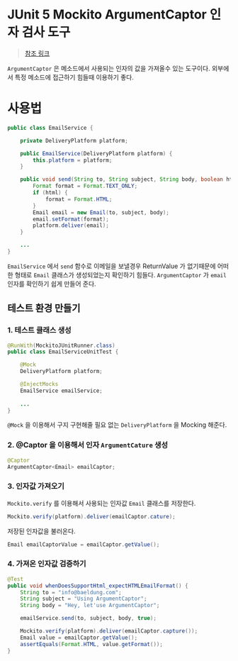 # JUnit 5 Mockito ArgumentCaptor 인자 검사 도구 

> [참조 링크](https://www.baeldung.com/mockito-argumentcaptor)

`ArgumentCaptor` 은 메소드에서 사용되는 인자의 값을 가져올수 있는 도구이다. 외부에서 특정 메소드에 접근하기 힘들때 이용하기 좋다.



# 사용법

```java
public class EmailService {

    private DeliveryPlatform platform;

    public EmailService(DeliveryPlatform platform) {
        this.platform = platform;
    }

    public void send(String to, String subject, String body, boolean html) {
        Format format = Format.TEXT_ONLY;
        if (html) {
            format = Format.HTML;
        }
        Email email = new Email(to, subject, body);
        email.setFormat(format);
        platform.deliver(email);
    }

    ...
}
```

`EmailService` 에서 `send` 함수로 이메일을 보낼경우 ReturnValue 가 없기때문에 어떠한 형태로 `Email` 클래스가 생성되었는지 확인하기 힘들다. `ArgumentCaptor` 가 `email` 인자를 확인하기 쉽게 만들어 준다.



## 테스트 환경 만들기

### 1. 테스트 클래스 생성

```java
@RunWith(MockitoJUnitRunner.class)
public class EmailServiceUnitTest {

    @Mock
    DeliveryPlatform platform;

    @InjectMocks
    EmailService emailService;
  
    ...
}
```

`@Mock` 을 이용해서 구지 구현해줄 필요 없는 `DeliveryPlatform` 을 Mocking 해준다.



### 2. @Captor 을 이용해서 인자 `ArgumentCature` 생성

```java
@Captor
ArgumentCaptor<Email> emailCaptor;
```



### 3. 인자값 가져오기

`Mockito.verify` 를 이용해서 사용되는 인자값 `Email` 클래스를 저장한다.

```java
Mockito.verify(platform).deliver(emailCaptor.cature);
```

저장된 인자값을 불러온다.

```java
Email emailCaptorValue = emailCaptor.getValue();
```



### 4. 가져온 인자값 검증하기

```java
@Test
public void whenDoesSupportHtml_expectHTMLEmailFormat() {
    String to = "info@baeldung.com";
    String subject = "Using ArgumentCaptor";
    String body = "Hey, let'use ArgumentCaptor";

    emailService.send(to, subject, body, true);

    Mockito.verify(platform).deliver(emailCaptor.capture());
    Email value = emailCaptor.getValue();
    assertEquals(Format.HTML, value.getFormat());
}
```

